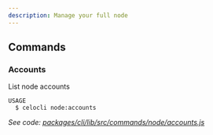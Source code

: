 ```yaml
---
description: Manage your full node
---
```


## Commands

### Accounts

List node accounts

```
USAGE
  $ celocli node:accounts
```

_See code: [packages/cli/lib/src/commands/node/accounts.js](https://github.com/celo-org/celo-monorepo/tree/master/packages/cli/lib/src/commands/node/accounts.js)_
